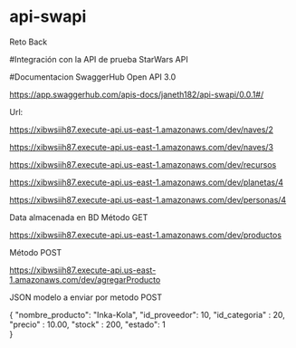 # api-swapi
Reto Back

#Integración con la API de prueba StarWars API

#Documentacion SwaggerHub Open API 3.0

https://app.swaggerhub.com/apis-docs/janeth182/api-swapi/0.0.1#/

Url:

https://xibwsiih87.execute-api.us-east-1.amazonaws.com/dev/naves/2

https://xibwsiih87.execute-api.us-east-1.amazonaws.com/dev/naves/3

https://xibwsiih87.execute-api.us-east-1.amazonaws.com/dev/recursos

https://xibwsiih87.execute-api.us-east-1.amazonaws.com/dev/planetas/4

https://xibwsiih87.execute-api.us-east-1.amazonaws.com/dev/personas/4

Data almacenada en BD Método GET

https://xibwsiih87.execute-api.us-east-1.amazonaws.com/dev/productos

Método POST

https://xibwsiih87.execute-api.us-east-1.amazonaws.com/dev/agregarProducto

JSON modelo a enviar por metodo POST

{
    "nombre_producto": "Inka-Kola",
    "id_proveedor": 10,
    "id_categoria" : 20,
    "precio" : 10.00,
    "stock" : 200,
    "estado": 1  
}



